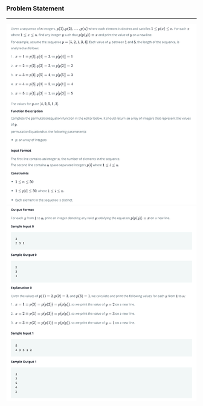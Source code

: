 ### Problem Statement

------------

![](../../.github/images/36_1.png)
![](../../.github/images/36_2.png)
